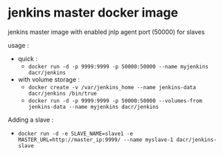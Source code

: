 # jenkins master docker image
jenkins master image with enabled jnlp agent port (50000) for slaves

usage :

 * quick :
   - `docker run -d -p 9999:9999 -p 50000:50000 --name myjenkins dacr/jenkins`
 * with volume storage :
   - `docker create -v /var/jenkins_home --name jenkins-data dacr/jenkins /bin/true`
   - `docker run -d -p 9999:9999 -p 50000:50000 --volumes-from jenkins-data --name myjenkins dacr/jenkins`


Adding a slave :

 * `docker run -d -e SLAVE_NAME=slave1 -e MASTER_URL=http://master_ip:9999/ --name myslave-1 dacr/jenkins-slave`

